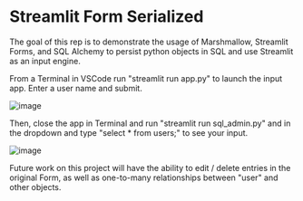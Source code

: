 # Streamlit Form Serialized

The goal of this rep is to demonstrate the usage of Marshmallow, Streamlit Forms, and SQL Alchemy to persist python objects in SQL and use Streamlit as an input engine.

From a Terminal in VSCode run "streamlit run app.py" to launch the input app.  Enter a user name and submit.

![image](https://user-images.githubusercontent.com/39496491/230428284-a669b5d2-5e3d-45ca-8418-566cb0057529.png)

Then, close the app in Terminal and run "streamlit run sql_admin.py" and in the dropdown and type "select * from users;" to see your input.

![image](https://user-images.githubusercontent.com/39496491/230428074-1c6eda01-5e77-4c7f-81b8-1a84ce3c5a7f.png)

Future work on this project will have the ability to edit / delete entries in the original Form, as well as one-to-many relationships between "user" and other objects.
